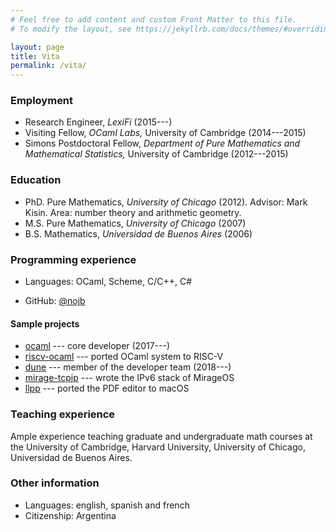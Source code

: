 ```yaml
---
# Feel free to add content and custom Front Matter to this file.
# To modify the layout, see https://jekyllrb.com/docs/themes/#overriding-theme-defaults

layout: page
title: Vita
permalink: /vita/
---
```


### Employment

- Research Engineer, *LexiFi* (2015---)
- Visiting Fellow, *OCaml Labs,* University of Cambridge (2014---2015)
- Simons Postdoctoral Fellow, *Department of Pure Mathematics and Mathematical
  Statistics,* University of Cambridge (2012---2015)

### Education

- PhD. Pure Mathematics, *University of Chicago* (2012). Advisor: Mark Kisin.
  Area: number theory and arithmetic geometry.
- M.S. Pure Mathematics, *University of Chicago* (2007)
- B.S. Mathematics, *Universidad de Buenos Aires* (2006)

### Programming experience

- Languages: OCaml, Scheme, C/C++, C#

- GitHub: [@nojb](https://github.com/nojb)

#### Sample projects

- [ocaml](https://github.com/ocaml/ocaml) --- core developer (2017---)
- [riscv-ocaml](https://github.com/nojb/riscv-ocaml) --- ported OCaml system to RISC-V
- [dune](https://github.com/ocaml/dune) --- member of the developer team (2018---)
- [mirage-tcpip](https://github.com/mirage/mirage-tcpip) --- wrote the IPv6 stack of MirageOS
- [llpp](https://github.com/moosotc/llpp) --- ported the PDF editor to macOS

### Teaching experience

Ample experience teaching graduate and undergraduate math courses at the
University of Cambridge, Harvard University, University of Chicago, Universidad
de Buenos Aires.

### Other information

- Languages: english, spanish and french
- Citizenship: Argentina
